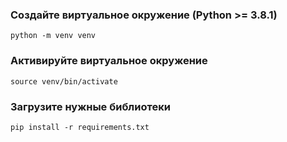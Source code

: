 ### Создайте виртуальное окружение (Python >= 3.8.1)

```
python -m venv venv
```

### Активируйте виртуальное окружение

```
source venv/bin/activate
```

### Загрузите нужные библиотеки

```
pip install -r requirements.txt
```
